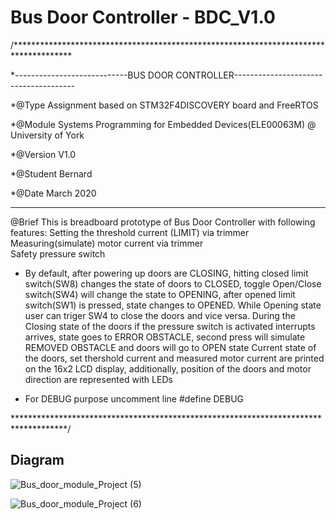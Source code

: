 # Bus Door Controller - BDC_V1.0

/*************************************************************************************

*----------------------------BUS DOOR CONTROLLER--------------------------------------

*@Type    Assignment based on STM32F4DISCOVERY board and FreeRTOS

*@Module  Systems Programming for Embedded Devices(ELE00063M) @ University of York

*@Version V1.0

*@Student Bernard

*@Date    March 2020

**************************************************************************************

@Brief   This is breadboard prototype of Bus Door Controller with following 
					features: Setting the threshold current (LIMIT) via trimmer
										Measuring(simulate) motor current via trimmer									
	    							Safety pressure switch	
										
*	By default, after powering up doors are CLOSING, hitting closed limit 	
	switch(SW8) changes the state of doors to CLOSED, toggle Open/Close
	switch(SW4) will change the state to OPENING, after opened limit 
	switch(SW1) is pressed, state changes to OPENED.
  While Opening state user can triger SW4 to close the doors and vice 
	versa.
	During the Closing state of the doors if the pressure switch is activated 
  interrupts arrives, state goes to ERROR OBSTACLE, second press will
	simulate REMOVED OBSTACLE and doors will go to OPEN state
	Current state of the doors, set thershold current and measured motor current
	are printed on the 16x2 LCD display, additionally, position of the doors
	and motor direction are represented with LEDs

*	For DEBUG purpose uncomment line  #define DEBUG

************************************************************************************/

## Diagram
![Bus_door_module_Project (5)](https://user-images.githubusercontent.com/37474395/88382069-ff9e0500-cda7-11ea-9dc9-31def59d5c9c.png)



![Bus_door_module_Project (6)](https://user-images.githubusercontent.com/37474395/88382326-86eb7880-cda8-11ea-91b5-094402ffa446.png)

